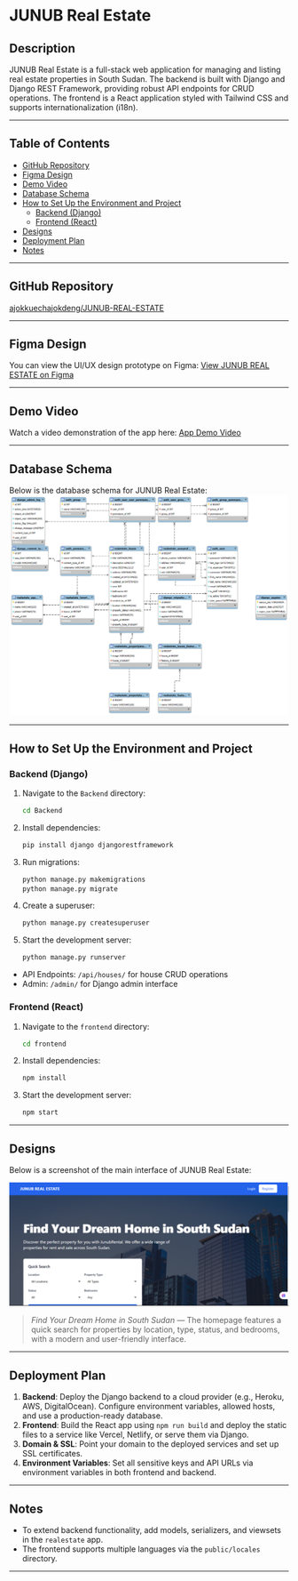 # JUNUB Real Estate

## Description
JUNUB Real Estate is a full-stack web application for managing and listing real estate properties in South Sudan. The backend is built with Django and Django REST Framework, providing robust API endpoints for CRUD operations. The frontend is a React application styled with Tailwind CSS and supports internationalization (i18n).

---

## Table of Contents
- [GitHub Repository](#github-repository)
- [Figma Design](#figma-design)
- [Demo Video](#demo-video)
- [Database Schema](#database-schema)
- [How to Set Up the Environment and Project](#how-to-set-up-the-environment-and-project)
  - [Backend (Django)](#backend-django)
  - [Frontend (React)](#frontend-react)
- [Designs](#designs)
- [Deployment Plan](#deployment-plan)
- [Notes](#notes)

---

## GitHub Repository
[ajokkuechajokdeng/JUNUB-REAL-ESTATE](https://github.com/ajokkuechajokdeng/JUNUB-REAL-ESTATE.git)

---

## Figma Design
You can view the UI/UX design prototype on Figma:
[View JUNUB REAL ESTATE on Figma](https://www.figma.com/design/Vx4Vy7ZaK3JQ63eSZtiaFt/JUNUB-REAL-ESTATE..?node-id=0-1&t=xZecZrEgNEpufP3B-1)

---

## Demo Video
Watch a video demonstration of the app here:
[App Demo Video](https://drive.google.com/file/d/1BzOIYgXcOFGhmK4W23-hEkJyGSghgmmW/view?usp=sharing)

---

## Database Schema
Below is the database schema for JUNUB Real Estate:
![Database Schema](./frontend/public/Images/Databases%20Schema.png)

---

## How to Set Up the Environment and Project

### Backend (Django)
1. Navigate to the `Backend` directory:
   ```bash
   cd Backend
   ```
2. Install dependencies:
   ```bash
   pip install django djangorestframework
   ```
3. Run migrations:
   ```bash
   python manage.py makemigrations
   python manage.py migrate
   ```
4. Create a superuser:
   ```bash
   python manage.py createsuperuser
   ```
5. Start the development server:
   ```bash
   python manage.py runserver
   ```
- API Endpoints: `/api/houses/` for house CRUD operations
- Admin: `/admin/` for Django admin interface

### Frontend (React)
1. Navigate to the `frontend` directory:
   ```bash
   cd frontend
   ```
2. Install dependencies:
   ```bash
   npm install
   ```
3. Start the development server:
   ```bash
   npm start
   ```

---

## Designs
Below is a screenshot of the main interface of JUNUB Real Estate:

![JUNUB Real Estate Home](./frontend/public/Images/Screenshot%202025-06-09%20164400.png)

> _Find Your Dream Home in South Sudan_ — The homepage features a quick search for properties by location, type, status, and bedrooms, with a modern and user-friendly interface.

---

## Deployment Plan
1. **Backend**: Deploy the Django backend to a cloud provider (e.g., Heroku, AWS, DigitalOcean). Configure environment variables, allowed hosts, and use a production-ready database.
2. **Frontend**: Build the React app using `npm run build` and deploy the static files to a service like Vercel, Netlify, or serve them via Django.
3. **Domain & SSL**: Point your domain to the deployed services and set up SSL certificates.
4. **Environment Variables**: Set all sensitive keys and API URLs via environment variables in both frontend and backend.

---

## Notes
- To extend backend functionality, add models, serializers, and viewsets in the `realestate` app.
- The frontend supports multiple languages via the `public/locales` directory.

---
